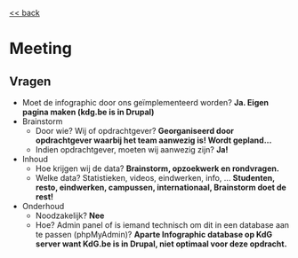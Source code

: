 [<< back](README.md)

Meeting
=======

Vragen
------

* Moet de infographic door ons geïmplementeerd worden?
  <strong>Ja. Eigen pagina maken (kdg.be is in Drupal)</strong>
* Brainstorm
    - Door wie? Wij of opdrachtgever?
     <strong>Georganiseerd door opdrachtgever waarbij het team aanwezig is! Wordt gepland...</strong>
    - Indien opdrachtgever, moeten wij aanwezig zijn? <strong>Ja!</strong>
* Inhoud
    - Hoe krijgen wij de data?
     <strong>Brainstorm, opzoekwerk en rondvragen.</strong>
    - Welke data? Statistieken, videos, eindwerken, info, ... <strong>Studenten, resto, eindwerken, campussen, internationaal,        Brainstorm doet de rest!</strong>
* Onderhoud
    - Noodzakelijk? <strong>Nee</strong>
    - Hoe? Admin panel of is iemand technisch om dit in een database aan te passen (phpMyAdmin)?
     <strong>Aparte Infographic database op KdG server want KdG.be is in Drupal, niet optimaal voor deze opdracht.</strong>
